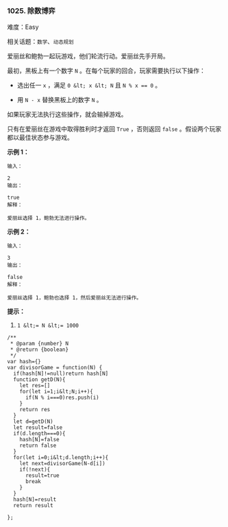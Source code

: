 ### 1025. 除数博弈

难度：Easy

相关话题：`数学`、`动态规划`

爱丽丝和鲍勃一起玩游戏，他们轮流行动。爱丽丝先手开局。



最初，黑板上有一个数字 `N` 。在每个玩家的回合，玩家需要执行以下操作：





* 选出任一 `x` ，满足 `0 &lt; x &lt; N`  且 `N % x == 0` 。

* 用  `N - x` 替换黑板上的数字  `N`  。





如果玩家无法执行这些操作，就会输掉游戏。



只有在爱丽丝在游戏中取得胜利时才返回 `True` ，否则返回  `false` 。假设两个玩家都以最佳状态参与游戏。













 **示例 1：** 





```
输入：

2
输出：

true
解释：

爱丽丝选择 1，鲍勃无法进行操作。

```

 **示例 2：** 





```
输入：

3
输出：

false
解释：

爱丽丝选择 1，鲍勃也选择 1，然后爱丽丝无法进行操作。

```





 **提示：** 





1.  `1 &lt;= N &lt;= 1000` 






```
/**
 * @param {number} N
 * @return {boolean}
 */
var hash={}
var divisorGame = function(N) {
  if(hash[N]!=null)return hash[N]
  function getD(N){
    let res=[]
    for(let i=1;i&lt;N;i++){
      if(N % i===0)res.push(i)
    }
    return res
  }
  let d=getD(N)
  let result=false
  if(d.length===0){
    hash[N]=false
    return false
  }
  for(let i=0;i&lt;d.length;i++){
    let next=divisorGame(N-d[i])
    if(!next){
      result=true
      break
    }
  }
  hash[N]=result
  return result
  
};



```
